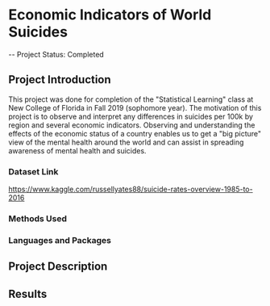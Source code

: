 # Economic Indicators of World Suicides

-- Project Status: Completed

## Project Introduction
This project was done for completion of the "Statistical Learning" class at New College of Florida in Fall 2019 (sophomore year). The motivation of this project is to observe and interpret any differences in suicides per 100k by region and several economic indicators. Observing and understanding the effects of the economic status of a country enables us to get a "big picture" view of the mental health around the world and can assist in spreading awareness of mental health and suicides. 

### Dataset Link
https://www.kaggle.com/russellyates88/suicide-rates-overview-1985-to-2016

### Methods Used

### Languages and Packages

## Project Description

## Results


